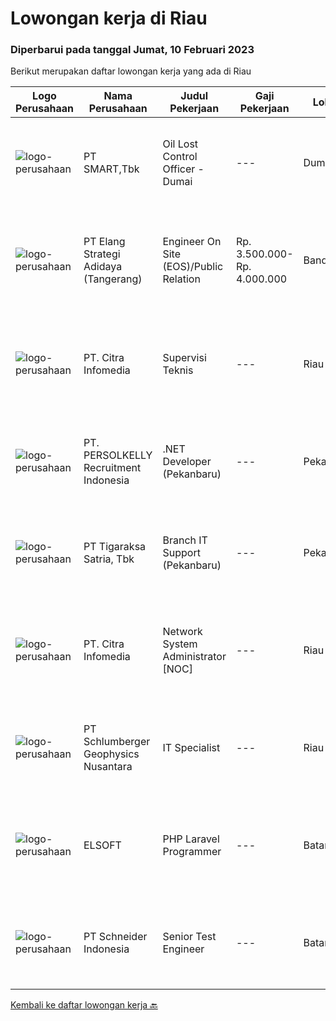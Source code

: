 
  # Lowongan kerja di Riau

  ### Diperbarui pada tanggal Jumat, 10 Februari 2023

  Berikut merupakan daftar lowongan kerja yang ada di Riau

  |Logo Perusahaan | Nama Perusahaan | Judul Pekerjaan | Gaji Pekerjaan | Lokasi | Deskripsi | Tanggal diunggah | Pranala |
  | -------------- | --------------- | --------------- | --------- | --------- | -------------- | ------- | ----------- |
  |![logo-perusahaan](https://image-service-cdn.seek.com.au/e0f2789e04f1707f717e820cb0fceb109a953b16/ee4dce1061f3f616224767ad58cb2fc751b8d2dc)|PT SMART,Tbk|Oil Lost Control Officer - Dumai|---|Dumai|Kualifikasi: Pendidikan minimal S1 dari jurusan Teknik Industri, Statistik, Matematik, Komputer atau yang relevan Memiliki pengalaman kurang lebih 2...|Kamis, 09 Februari 2023|https://www.jobstreet.co.id/id/job/oil-lost-control-officer-dumai-4217805?token=0~85b145cf-a278-457a-8326-a8fe01d4cbb3&sectionRank=1&jobId=jobstreet-id-job-4217805|
|![logo-perusahaan](https://image-service-cdn.seek.com.au/fdff135c9535554846950bef81008a79431b7eb7/ee4dce1061f3f616224767ad58cb2fc751b8d2dc)|PT Elang Strategi Adidaya (Tangerang)|Engineer On Site (EOS)/Public Relation|Rp. 3.500.000-Rp. 4.000.000|Bandung|Deskripsi :- Proactive dan Komunikatif- Melakukan aktivitas implementasi dan pengelolaan proyek untuk memberikan hasil yang optimal bagi customer dan...|Jumat, 03 Februari 2023|https://www.jobstreet.co.id/id/job/engineer-on-site-eos-public-relation-4209450?token=0~85b145cf-a278-457a-8326-a8fe01d4cbb3&sectionRank=2&jobId=jobstreet-id-job-4209450|
|![logo-perusahaan](https://image-service-cdn.seek.com.au/05b941b3b53482f98f794e8c0512337efc7c635b/ee4dce1061f3f616224767ad58cb2fc751b8d2dc)|PT. Citra Infomedia|Supervisi Teknis|---|Riau|PT. Citra Infomedia Perusahaan yang bergerak di bidang Teknologi Informasi membutuhkan beberapa Staf IT yang kompeten di bidangnya.Tanggung Jawab...|Senin, 30 Januari 2023|https://www.jobstreet.co.id/id/job/supervisi-teknis-4192250?token=0~85b145cf-a278-457a-8326-a8fe01d4cbb3&sectionRank=3&jobId=jobstreet-id-job-4192250|
|![logo-perusahaan](https://image-service-cdn.seek.com.au/a778cc2d537d275f0abc3d64068f14c4c640057e/ee4dce1061f3f616224767ad58cb2fc751b8d2dc)|PT. PERSOLKELLY Recruitment Indonesia|.NET Developer (Pekanbaru)|---|Pekanbaru|PERSOLKELLY is one of the largest recruitment firms in Asia Pacific providing clients with comprehensive end-to-end workforce solutions. We are...|Senin, 30 Januari 2023|https://www.jobstreet.co.id/id/job/.net-developer-pekanbaru-4201929?token=0~85b145cf-a278-457a-8326-a8fe01d4cbb3&sectionRank=4&jobId=jobstreet-id-job-4201929|
|![logo-perusahaan](https://image-service-cdn.seek.com.au/4a83e31f59a96a5d20b7396be5f103beb6c2f4da/ee4dce1061f3f616224767ad58cb2fc751b8d2dc)|PT Tigaraksa Satria, Tbk|Branch IT Support (Pekanbaru)|---|Pekanbaru|Kualifikasi: Minimal S1 jurusan Teknik Informatika / Komputer Usia Maksimal 30 tahun Pengalaman minimal 2 tahun di Technical Support Komunikatif...|Kamis, 12 Januari 2023|https://www.jobstreet.co.id/id/job/branch-it-support-pekanbaru-4180486?token=0~85b145cf-a278-457a-8326-a8fe01d4cbb3&sectionRank=5&jobId=jobstreet-id-job-4180486|
|![logo-perusahaan](https://image-service-cdn.seek.com.au/05b941b3b53482f98f794e8c0512337efc7c635b/ee4dce1061f3f616224767ad58cb2fc751b8d2dc)|PT. Citra Infomedia|Network System Administrator [NOC]|---|Riau|PT. Citra Infomedia Perusahaan yang bergerak di bidang Teknologi Informasi membutuhkan Staf Network System Administrator [NOC] yang kompeten di...|Jumat, 13 Januari 2023|https://www.jobstreet.co.id/id/job/network-system-administrator-%5Bnoc%5D-4181206?token=0~85b145cf-a278-457a-8326-a8fe01d4cbb3&sectionRank=6&jobId=jobstreet-id-job-4181206|
|![logo-perusahaan](https://image-service-cdn.seek.com.au/b40e244c5a3b5bcdcb4948285480d25c18b955b1/ee4dce1061f3f616224767ad58cb2fc751b8d2dc)|PT Schlumberger Geophysics Nusantara|IT Specialist|---|Riau|IT SpecialistDuri - IndonesiaJob Title: IT Onsite Support AnalystLocation: DuriJob Description:The Onsite Support Analyst is responsible for serving...|Kamis, 09 Februari 2023|https://www.jobstreet.co.id/id/job/it-specialist-1034478468?token=0~85b145cf-a278-457a-8326-a8fe01d4cbb3&sectionRank=7&jobId=jobstreet-id-job-1034478468|
|![logo-perusahaan](https://i.ibb.co/sqvTCh9/112815900-stock-vector-no-image-available-icon-flat-vector.webp)|ELSOFT|PHP Laravel Programmer|---|Batam|- Melakukan perencanaan dan merancang struktur hingga tampilan program- Melakukan coding atau menulis kode program- Menulis perintah komputer-...|Senin, 06 Februari 2023|https://www.jobstreet.co.id/id/job/php-laravel-programmer-1034610764?token=0~85b145cf-a278-457a-8326-a8fe01d4cbb3&sectionRank=8&jobId=jobstreet-id-job-1034610764|
|![logo-perusahaan](https://image-service-cdn.seek.com.au/630e6f36eddf12aa2a9f090c449e02964b55a0a1/ee4dce1061f3f616224767ad58cb2fc751b8d2dc)|PT Schneider Indonesia|Senior Test Engineer|---|Batam|Senior Test Engineer-008B1TDescription – External*Main role of this position   To be responsible in Industrialization test &amp; control equipment for...|Minggu, 05 Februari 2023|https://www.jobstreet.co.id/id/job/senior-test-engineer-1034594064?token=0~85b145cf-a278-457a-8326-a8fe01d4cbb3&sectionRank=9&jobId=jobstreet-id-job-1034594064|


  [Kembali ke daftar lowongan kerja 🔙](../README.md#daftar-lowongan-kerja)
  